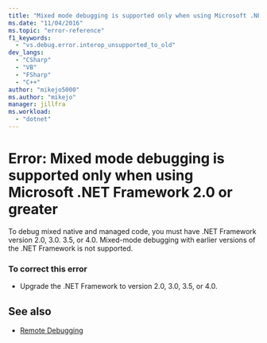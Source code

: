 ```yaml
---
title: "Mixed mode debugging is supported only when using Microsoft .NET Framework 2.0 or greater | Microsoft Docs"
ms.date: "11/04/2016"
ms.topic: "error-reference"
f1_keywords:
  - "vs.debug.error.interop_unsupported_to_old"
dev_langs:
  - "CSharp"
  - "VB"
  - "FSharp"
  - "C++"
author: "mikejo5000"
ms.author: "mikejo"
manager: jillfra
ms.workload:
  - "dotnet"
---
```

# Error: Mixed mode debugging is supported only when using Microsoft .NET Framework 2.0 or greater
To debug mixed native and managed code, you must have .NET Framework version 2.0, 3.0. 3.5, or 4.0. Mixed-mode debugging with earlier versions of the .NET Framework is not supported.

### To correct this error

- Upgrade the .NET Framework to version 2.0, 3.0, 3.5, or 4.0.

## See also
- [Remote Debugging](../debugger/remote-debugging.md)